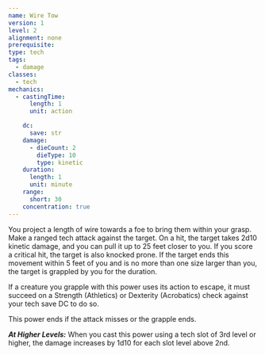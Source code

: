 ```yaml
---
name: Wire Tow
version: 1
level: 2
alignment: none
prerequisite: 
type: tech
tags:
  - damage
classes:
  - tech
mechanics:
  - castingTime:
      length: 1
      unit: action

    dc:
      save: str
    damage:
      - dieCount: 2
        dieType: 10
        type: kinetic
    duration:
      length: 1
      unit: minute
    range:
      short: 30
    concentration: true
---
```

You project a length of wire towards a foe to bring them within your grasp. Make a ranged tech attack against the target. On a hit, the target takes 2d10 kinetic damage, and you can pull it up to 25 feet closer to you. If you score a critical hit, the target is also knocked prone. If the target ends this movement within 5 feet of you and is no more than one size larger than you, the target is grappled by you for the duration.

If a creature you grapple with this power uses its action to escape, it must succeed on a Strength (Athletics) or Dexterity (Acrobatics) check against your tech save DC to do so.

This power ends if the attack misses or the grapple ends.

***__At Higher Levels__:*** When you cast this power using a tech slot of 3rd level or higher, the damage increases by 1d10 for each slot level above 2nd.
    